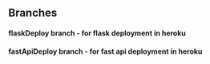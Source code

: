 ## Branches
#### flaskDeploy branch - for flask deployment in heroku
#### fastApiDeploy branch - for fast api deployment in heroku